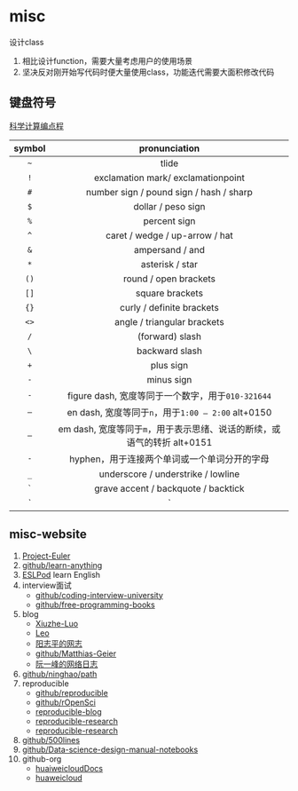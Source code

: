 # misc

设计class

1. 相比设计function，需要大量考虑用户的使用场景
2. 坚决反对刚开始写代码时便大量使用class，功能迭代需要大面积修改代码

## 键盘符号

[科学计算编点程](https://mp.weixin.qq.com/s?__biz=MzI1NTI4OTIxMA==&mid=2247484516&idx=1&sn=bfeb3bc3fc66ce7c1b7cf3b1a1c6296b&scene=4#wechat_redirect)

| symbol | pronunciation |
| :-: | :-: |
| `~` | tlide |
| `!` | exclamation mark/ exclamationpoint |
| `#` | number sign / pound sign / hash / sharp |
| `$` | dollar / peso sign |
| `%` | percent sign |
| `^` | caret / wedge / up-arrow / hat |
| `&` | ampersand / and |
| `*` | asterisk / star |
| `()` | round / open brackets |
| `[]` | square brackets |
| `{}` | curly / definite brackets |
| `<>` | angle / triangular brackets |
| `/` | (forward) slash |
| `\` | backward slash |
| `+` | plus sign |
| `-` | minus sign |
| `-`| figure dash, 宽度等同于一个数字，用于`010-321644` |
| `–`| en dash, 宽度等同于`n`，用于`1:00 – 2:00` alt+0150 |
| `—`| em dash, 宽度等同于`m`，用于表示思绪、说话的断续，或语气的转折 alt+0151 |
| `-` | hyphen，用于连接两个单词或一个单词分开的字母 |
| `_` | underscore / understrike / lowline |
| ``` ` ``` | grave accent / backquote / backtick |
| `|` | vertical bar / polo / pipe |

## misc-website

1. [Project-Euler](https://projecteuler.net/)
2. [github/learn-anything](https://learn-anything.xyz/)
3. [ESLPod](https://www.eslpod.com/) learn English
4. interview面试
   * [github/coding-interview-university](https://github.com/jwasham/coding-interview-university)
   * [github/free-programming-books](https://github.com/EbookFoundation/free-programming-books)
5. blog
   * [Xiuzhe-Luo](https://rogerluo.dev/)
   * [Leo](https://giggleliu.github.io/)
   * [阳志平的网志](https://www.yangzhiping.com/)
   * [github/Matthias-Geier](https://mg.readthedocs.io/)
   * [阮一峰的网络日志](http://www.ruanyifeng.com/blog/)
6. [github/ninghao/path](https://github.com/ninghao/path)
7. reproducible
   * [github/reproducible](https://github.com/uwescience/reproducible)
   * [github/rOpenSci](https://github.com/ropensci)
   * [reproducible-blog](http://reproducibleresearch.net/blog/)
   * [reproducible-research](https://www.epfl.ch/labs/lcav/research/reproducible_research/)
   * [reproducible-research](http://reproducibleresearch.net/links/)
8. [github/500lines](https://github.com/aosabook/500lines)
9. [github/Data-science-design-manual-notebooks](https://github.com/yeseullee/Data-science-design-manual-notebooks)
10. github-org
    * [huaiweicloudDocs](https://github.com/huaweicloudDocs)
    * [huaweicloud](https://github.com/huaweicloud)
